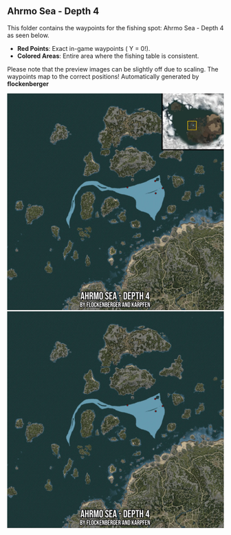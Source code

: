 ## Ahrmo Sea - Depth 4
This folder contains the waypoints for the fishing spot: Ahrmo Sea - Depth 4 as seen below.

- **Red Points**: Exact in-game waypoints ( Y = 0!).
- **Colored Areas**: Entire area where the fishing table is consistent.

Please note that the preview images can be slightly off due to scaling. The waypoints map to the correct positions!
Automatically generated by **flockenberger**

<img src="./Preview.webp" width="900"/> <img src="./Preview_Full.webp" width="900"/>